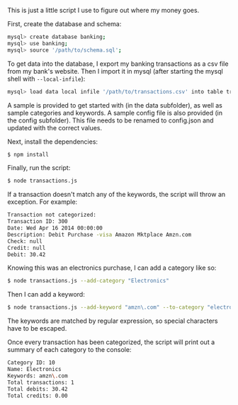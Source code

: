 This is just a little script I use to figure out where my money goes.

First, create the database and schema:

```bash
mysql> create database banking;
mysql> use banking;
mysql> source '/path/to/schema.sql';
```

To get data into the database, I export my banking transactions as a csv file from my bank's website. Then I import it in mysql (after starting the mysql shell with `--local-infile`):

```bash
mysql> load data local infile '/path/to/transactions.csv' into table transactions fields terminated by ',' enclosed by '"' lines terminated by '\n' (date, description, `check`, credit, debit);
```

A sample is provided to get started with (in the data subfolder), as well as sample categories and keywords. A sample config file is also provided (in the config subfolder). This file needs to be renamed to config.json and updated with the correct values.

Next, install the dependencies:

```bash
$ npm install
```

Finally, run the script:

```bash
$ node transactions.js
```

If a transaction doesn't match any of the keywords, the script will throw an exception. For example:

```bash
Transaction not categorized:
Transaction ID: 300
Date: Wed Apr 16 2014 00:00:00
Description: Debit Purchase -visa Amazon Mktplace Amzn.com
Check: null
Credit: null
Debit: 30.42
```

Knowing this was an electronics purchase, I can add a category like so:

```bash
$ node transactions.js --add-category "Electronics"
```

Then I can add a keyword:

```bash
$ node transactions.js --add-keyword "amzn\.com" --to-category "electronics"
```

The keywords are matched by regular expression, so special characters have to be escaped.

Once every transaction has been categorized, the script will print out a summary of each category to the console:

```bash
Category ID: 10
Name: Electronics
Keywords: amzn\.com
Total transactions: 1
Total debits: 30.42
Total credits: 0.00
```

